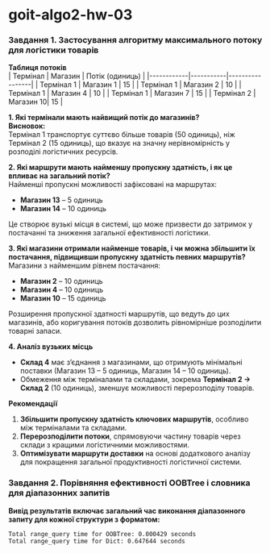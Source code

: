 # goit-algo2-hw-03

### Завдання 1. Застосування алгоритму максимального потоку для логістики товарів

**Таблиця потоків**  
| Термінал   | Магазин   | Потік (одиниць) |
|------------|-----------|-----------------|
| Термінал 1 | Магазин 1 | 15              |
| Термінал 1 | Магазин 2 | 10              |
| Термінал 1 | Магазин 4 | 10              |
| Термінал 1 | Магазин 7 | 15              |
| Термінал 2 | Магазин 10| 15              |


**1. Які термінали мають найвищий потік до магазинів?**  
**Висновок:**  
Термінал 1 транспортує суттєво більше товарів (50 одиниць), ніж Термінал 2 (15 одиниць), що вказує на значну нерівномірність у розподілі логістичних ресурсів.

**2. Які маршрути мають найменшу пропускну здатність, і як це впливає на загальний потік?**  
Найменші пропускні можливості зафіксовані на маршрутах:  
- **Магазин 13** – 5 одиниць  
- **Магазин 14** – 10 одиниць  

Це створює вузькі місця в системі, що може призвести до затримок у постачанні та зниження загальної ефективності логістики.

**3. Які магазини отримали найменше товарів, і чи можна збільшити їх постачання, підвищивши пропускну здатність певних маршрутів?**  
Магазини з найменшим рівнем постачання:  
- **Магазин 2** – 10 одиниць  
- **Магазин 4** – 10 одиниць  
- **Магазин 10** – 15 одиниць  

Розширення пропускної здатності маршрутів, що ведуть до цих магазинів, або коригування потоків дозволить рівномірніше розподілити товарні запаси.

**4. Аналіз вузьких місць**  
- **Склад 4** має з’єднання з магазинами, що отримують мінімальні поставки (Магазин 13 – 5 одиниць, Магазин 14 – 10 одиниць).  
- Обмеження між терміналами та складами, зокрема **Термінал 2 → Склад 2** (10 одиниць), зменшує можливості перерозподілу товарів.

**Рекомендації**  
1. **Збільшити пропускну здатність ключових маршрутів**, особливо між терміналами та складами.  
2. **Перерозподілити потоки**, спрямовуючи частину товарів через склади з кращими логістичними можливостями.  
3. **Оптимізувати маршрути доставки** на основі додаткового аналізу для покращення загальної продуктивності логістичної системи.


### Завдання 2. Порівняння ефективності OOBTree і словника для діапазонних запитів
**Вивід результатів включає загальний час виконання діапазонного запиту для кожної структури з форматом:**
```
Total range_query time for OOBTree: 0.000429 seconds
Total range_query time for Dict: 0.647644 seconds
```
